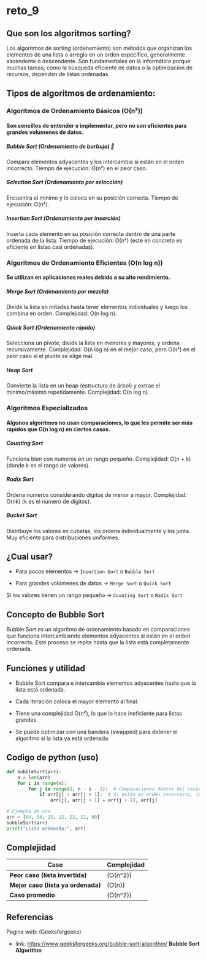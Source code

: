 # reto_9
## Que son los algoritmos sorting?
Los algoritmos de sorting (ordenamiento) son métodos que organizan los elementos de una lista o arreglo en un orden específico, generalmente ascendente o descendente. Son fundamentales en la informática porque muchas tareas, como la búsqueda eficiente de datos o la optimización de recursos, dependen de listas ordenadas.
## Tipos de algoritmos de ordenamiento:
### Algoritmos de Ordenamiento Básicos (O(n²))
#### Son sencillos de entender e implementar, pero no son eficientes para grandes volúmenes de datos.

##### Bubble Sort (Ordenamiento de burbuja) 🫧

Compara elementos adyacentes y los intercambia si están en el orden incorrecto.
Tiempo de ejecución: O(n²) en el peor caso.

##### Selection Sort (Ordenamiento por selección) 

Encuentra el mínimo y lo coloca en su posición correcta.
Tiempo de ejecución: O(n²).

##### Insertion Sort (Ordenamiento por inserción)

Inserta cada elemento en su posición correcta dentro de una parte ordenada de la lista.
Tiempo de ejecución: O(n²) (este en concreto es eficiente en listas casi ordenadas).
### Algoritmos de Ordenamiento Eficientes (O(n log n))
#### Se utilizan en aplicaciones reales debido a su alto rendimiento.

##### Merge Sort (Ordenamiento por mezcla)

Divide la lista en mitades hasta tener elementos individuales y luego los combina en orden.
Complejidad: O(n log n).

##### Quick Sort (Ordenamiento rápido)

Selecciona un pivote, divide la lista en menores y mayores, y ordena recursivamente.
Complejidad: O(n log n) en el mejor caso, pero O(n²) en el peor caso si el pivote se elige mal.

##### Heap Sort

Convierte la lista en un heap (estructura de árbol) y extrae el mínimo/máximo repetidamente.
Complejidad: O(n log n).

### Algoritmos Especializados
#### Algunos algoritmos no usan comparaciones, lo que les permite ser más rápidos que O(n log n) en ciertos casos.

##### Counting Sort

Funciona bien con numeros en un rango pequeño.
Complejidad: O(n + k) (donde k es el rango de valores).

##### Radix Sort

Ordena numeros considerando digitos de menor a mayor.
Complejidad: O(nk) (k es el número de dígitos).

##### Bucket Sort

Distribuye los valores en cubetas, los ordena individualmente y los junta.
Muy eficiente para distribuciones uniformes.

## ¿Cual usar?
- Para pocos elementos → `Insertion Sort` o `Bubble Sort`
  
- Para grandes volúmenes de datos → `Merge Sort` o `Quick Sort`
  
Si los valores tienen un rango pequeño → `Counting Sort` o `Radix Sort`

## **Concepto de Bubble Sort**

Bubble Sort es un algoritmo de ordenamiento basado en comparaciones que funciona intercambiando elementos adyacentes si están en el orden incorrecto. Este proceso se repite hasta que la lista está completamente ordenada.

## Funciones y utilidad

- Bubble Sort compara e intercambia elementos adyacentes hasta que la lista está ordenada.
  
- Cada iteración coloca el mayor elemento al final.
  
- Tiene una complejidad O(n²), lo que lo hace ineficiente para listas grandes.
  
- Se puede optimizar con una bandera (swapped) para detener el algoritmo si la lista ya está ordenada.
  
## Codigo de python (uso)

```python
def bubbleSort(arr):
    n = len(arr)
    for i in range(n): 
        for j in range(0, n - i - 1):  # Comparaciones dentro del recorrido
            if arr[j] > arr[j + 1]:  # Si están en orden incorrecto, intercambian
                arr[j], arr[j + 1] = arr[j + 1], arr[j]

# Ejemplo de uso
arr = [64, 34, 25, 12, 22, 11, 90]
bubbleSort(arr)
print("Lista ordenada:", arr)
```
## **Complejidad**

| Caso | Complejidad |
|------|------------|
| **Peor caso (lista invertida)** | \(O(n^2)\) |
| **Mejor caso (lista ya ordenada)** | \(O(n)\) |
| **Caso promedio** | \(O(n^2)\) |

## Referencias
Pagina web: (Geeksforgeeks) 
- link: https://www.geeksforgeeks.org/bubble-sort-algorithm/ **Bubble Sort Algorithm** 
